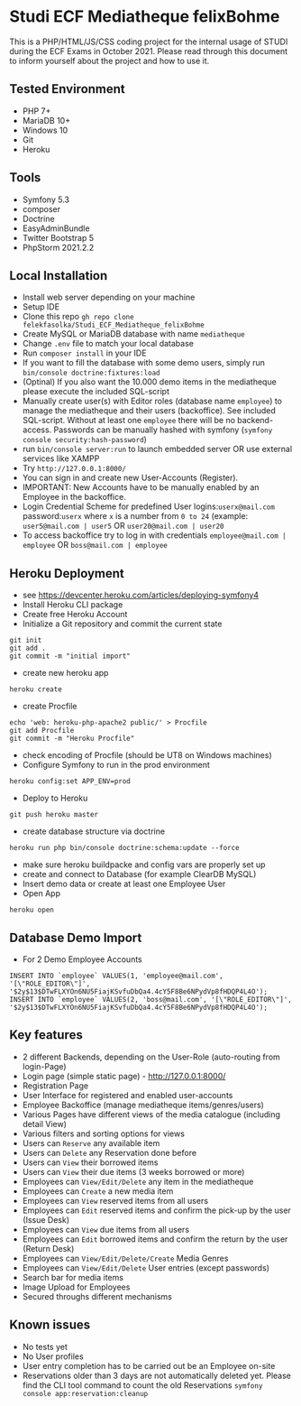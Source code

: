 # Studi ECF Mediatheque felixBohme

This is a PHP/HTML/JS/CSS coding project for the internal usage of STUDI during the ECF Exams in October 2021. Please read through this document to inform yourself about the project and how to use it.

## Tested Environment
- PHP 7+
- MariaDB 10+
- Windows 10
- Git
- Heroku

## Tools
 - Symfony 5.3
 - composer
 - Doctrine
 - EasyAdminBundle
 - Twitter Bootstrap 5
 - PhpStorm 2021.2.2

## Local Installation
- Install web server depending on your machine
- Setup IDE
- Clone this repo ```gh repo clone felekfasolka/Studi_ECF_Mediatheque_felixBohme ```
- Create MySQL or MariaDB database with name ```mediatheque```
- Change ```.env``` file to match your local database
- Run ```composer install``` in your IDE
- If you want to fill the database with some demo users, simply run ```bin/console doctrine:fixtures:load```
- (Optinal) If you also want the 10.000 demo items in the mediatheque please execute the included SQL-script
- Manually create user(s) with Editor roles (database name ```employee```) to manage the mediatheque and their users (backoffice). See included SQL-script. Without at least one ```employee``` there will be no backend-access. Passwords can be manually hashed with symfony (```symfony console security:hash-password```)
- run ```bin/console server:run``` to launch embedded server OR use external services like XAMPP
- Try ```http://127.0.0.1:8000/``` 
- You can sign in and create new User-Accounts (Register).
- IMPORTANT: New Accounts have to be manually enabled by an Employee in the backoffice.
- Login Credential Scheme for predefined User logins:```userx@mail.com``` password:```userx``` where ```x``` is a number from ```0 to 24``` (example: ```user5@mail.com | user5``` OR ```user20@mail.com | user20```
- To access backoffice try to log in with credentials ```employee@mail.com | employee``` OR ```boss@mail.com | employee```

## Heroku Deployment
- see https://devcenter.heroku.com/articles/deploying-symfony4 
- Install Heroku CLI package
- Create free Heroku Account
- Initialize a Git repository and commit the current state

```
git init
git add .
git commit -m "initial import"
```
- create new heroku app
```
heroku create
```
- create Procfile
```
echo 'web: heroku-php-apache2 public/' > Procfile
git add Procfile
git commit -m "Heroku Procfile"
```
- check encoding of Procfile (should be UT8 on Windows machines)
- Configure Symfony to run in the prod environment
```
heroku config:set APP_ENV=prod
```
- Deploy to Heroku
```
git push heroku master
```
- create database structure via doctrine
```
heroku run php bin/console doctrine:schema:update --force
```
- make sure heroku buildpacke and config vars are properly set up
- create and connect to Database (for example ClearDB MySQL)
- Insert demo data or create at least one Employee User
- Open App
```
heroku open
```

## Database Demo Import
- For 2 Demo Employee Accounts
```
INSERT INTO `employee` VALUES(1, 'employee@mail.com', '[\"ROLE_EDITOR\"]', '$2y$13$DTwFLXYOn6NU5FiajKSvfuDbQa4.4cY5F8Be6NPydVp8fHDQP4L4O');
INSERT INTO `employee` VALUES(2, 'boss@mail.com', '[\"ROLE_EDITOR\"]', '$2y$13$DTwFLXYOn6NU5FiajKSvfuDbQa4.4cY5F8Be6NPydVp8fHDQP4L4O');
```
## Key features
- 2 different Backends, depending on the User-Role (auto-routing from login-Page)
- Login page (simple static page) - http://127.0.0.1:8000/
- Registration Page
- User Interface for registered and enabled user-accounts
- Employee Backoffice (manage mediatheque items/genres/users)
- Various Pages have different views of the media catalogue (including detail View)
- Various filters and sorting options for views
- Users can ```Reserve``` any available item
- Users can ```Delete``` any Reservation done before
- Users can ```View``` their borrowed items
- Users can ```View``` their due items (3 weeks borrowed or more)
- Employees can ```View/Edit/Delete``` any item in the mediatheque
- Employees can ```Create``` a new media item
- Employees can ```View``` reserved items from all users
- Employees can ```Edit``` reserved items and confirm the pick-up by the user (Issue Desk)
- Employees can ```View``` due items from all users
- Employees can ```Edit``` borrowed items and confirm the return by the user (Return Desk)
- Employees can ```View/Edit/Delete/Create``` Media Genres
- Employees can ```View/Edit/Delete``` User entries (except passwords)
- Search bar for media items
- Image Upload for Employees
- Secured throughs different mechanisms 

## Known issues
- No tests yet
- No User profiles
- User entry completion has to be carried out be an Employee on-site 
- Reservations older than 3 days are not automatically deleted yet. Please find the CLI tool command to count the old Reservations ```symfony console app:reservation:cleanup```

